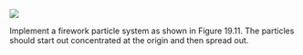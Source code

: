 [![](http://img.youtube.com/vi/ZVrldEBsmyk/0.jpg)](http://www.youtube.com/watch?v=ZVrldEBsmyk "Chapter 19 - Exercise 1 - Firework Particle System")

Implement a firework particle system as shown in Figure 19.11. The particles should start out concentrated at the origin and then spread out.
